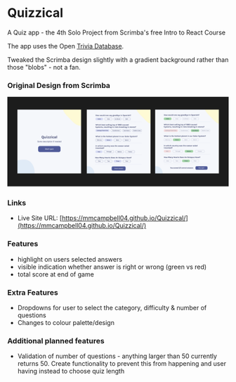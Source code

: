 # Quizzical

A Quiz app - the 4th Solo Project from Scrimba's free Intro to React Course

The app uses the Open [Trivia Database](https://opentdb.com/).

Tweaked the Scrimba design slightly with a gradient background rather than those "blobs" - not a fan.

### Original Design from Scrimba

![This is an image](./Quiz-design.png)

### Links

- Live Site URL: [https://mmcampbell04.github.io/Quizzical/](https://mmcampbell04.github.io/Quizzical/)

### Features

- highlight on users selected answers
- visible indication whether answer is right or wrong (green vs red)
- total score at end of game

### Extra Features

- Dropdowns for user to select the category, difficulty & number of questions
- Changes to colour palette/design

### Additional planned features

- Validation of number of questions - anything larger than 50 currently returns 50. Create functionality to prevent this from happening and user having instead to choose quiz length
